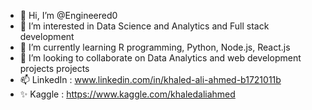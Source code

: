 - 👋 Hi, I’m @Engineered0
- 👀 I’m interested in Data Science and Analytics and Full stack development
- 🌱 I’m currently learning R programming, Python, Node.js, React.js
- 💞️ I’m looking to collaborate on Data Analytics and web development projects projects
- 📫 LinkedIn : www.linkedin.com/in/khaled-ali-ahmed-b1721011b
- ✨ Kaggle : https://www.kaggle.com/khaledaliahmed

<!---
Engineered0/Engineered0 is a ✨ special ✨ repository because its `README.md` (this file) appears on your GitHub profile.
You can click the Preview link to take a look at your changes.
--->
